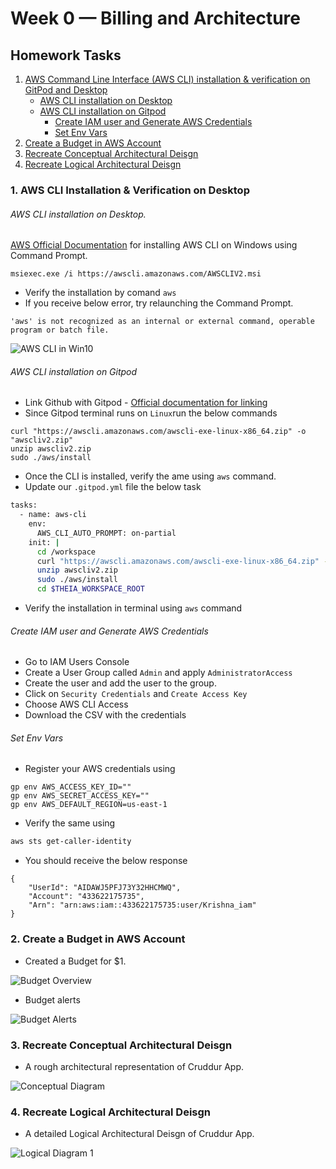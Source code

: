 # Week 0 — Billing and Architecture
## Homework Tasks
1. [AWS Command Line Interface (AWS CLI) installation & verification on GitPod and Desktop](#1-aws-cli-installation--verification-on-desktop)
    - [AWS CLI installation on Desktop](#aws-cli-installation-on-desktop)
    - [AWS CLI installation on Gitpod](#aws-cli-installation-on-gitpod)
        - [Create IAM user and Generate AWS Credentials](#create-iam-user-and-generate-aws-credentials)
        - [Set Env Vars](#set-env-vars)
3. [Create a Budget in AWS Account](#2-create-a-budget-in-aws-account)
4. [Recreate Conceptual Architectural Deisgn](#3-recreate-conceptual-architectural-deisgn)
5. [Recreate Logical Architectural Deisgn](#4-recreate-logical-architectural-deisgn)



### 1. AWS CLI Installation & Verification on Desktop 
###### AWS CLI installation on Desktop. 
[AWS Official Documentation](https://docs.aws.amazon.com/cli/latest/userguide/getting-started-install.html) for installing AWS CLI on Windows using Command Prompt.
```
msiexec.exe /i https://awscli.amazonaws.com/AWSCLIV2.msi
```
- Verify the installation by comand `aws`
- If you receive below error, try relaunching the Command Prompt. 

``` 
'aws' is not recognized as an internal or external command, operable program or batch file.
```

![AWS CLI in Win10](https://user-images.githubusercontent.com/40818088/219865329-ca746071-0c9b-47a8-8d2c-d4fae780e76f.PNG)

###### AWS CLI installation on Gitpod

- Link Github with Gitpod - [Official documentation for linking](https://www.gitpod.io/docs/configure/authentication/github) 
- Since Gitpod terminal runs on `Linux`run the below commands

```
curl "https://awscli.amazonaws.com/awscli-exe-linux-x86_64.zip" -o "awscliv2.zip"
unzip awscliv2.zip
sudo ./aws/install
```

- Once the CLI is installed, verify the ame using `aws` command. 
- Update our `.gitpod.yml` file the below task

```sh
tasks:
  - name: aws-cli
    env:
      AWS_CLI_AUTO_PROMPT: on-partial
    init: |
      cd /workspace
      curl "https://awscli.amazonaws.com/awscli-exe-linux-x86_64.zip" -o "awscliv2.zip"
      unzip awscliv2.zip
      sudo ./aws/install
      cd $THEIA_WORKSPACE_ROOT
```
- Verify the installation in terminal using `aws` command 
###### Create IAM user and Generate AWS Credentials
- Go to IAM Users Console
- Create a User Group called `Admin` and apply `AdministratorAccess`
- Create the user and add the user to the group. 
- Click on `Security Credentials` and `Create Access Key`
- Choose AWS CLI Access
- Download the CSV with the credentials

###### Set Env Vars
- Register your AWS credentials using 

```
gp env AWS_ACCESS_KEY_ID=""
gp env AWS_SECRET_ACCESS_KEY=""
gp env AWS_DEFAULT_REGION=us-east-1
``` 
- Verify the same using 
```sh
aws sts get-caller-identity
```
- You should receive the below response

```
{
    "UserId": "AIDAWJ5PFJ73Y32HHCMWQ",
    "Account": "433622175735",
    "Arn": "arn:aws:iam::433622175735:user/Krishna_iam"
}
```

### 2. Create a Budget in AWS Account

- Created a Budget for $1.

![Budget Overview](https://user-images.githubusercontent.com/40818088/219865691-3577831a-bbb7-4fd6-b5f8-f3240cafe683.PNG)

- Budget alerts

![Budget Alerts](https://user-images.githubusercontent.com/40818088/219874656-1f51ea32-4149-417b-bacf-61cc1c6f1652.PNG)

### 3. Recreate Conceptual Architectural Deisgn

- A rough architectural representation of Cruddur App. 

![Conceptual Diagram](https://user-images.githubusercontent.com/40818088/219865768-9c0a6ee4-e9cf-496f-88b3-544c72759ba6.PNG)

### 4. Recreate Logical Architectural Deisgn

- A detailed Logical Architectural Deisgn of Cruddur App. 

![Logical Diagram 1](https://user-images.githubusercontent.com/40818088/219873927-18dbcad0-e74e-4c58-b26a-9f39b303bae5.PNG)




